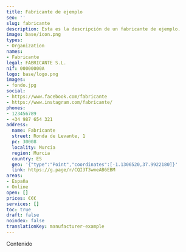 ```yaml
---
title: Fabricante de ejemplo
seo: ''
slug: fabricante
description: Esta es la descripción de un fabricante de ejemplo.
image: base/icon.png
types:
- Organization
names:
- Fabricante
legal: FABRICANTE S.L.
nif: 00000000A
logo: base/logo.png
images:
- fondo.jpg
social:
- https://www.facebook.com/fabricante
- https://www.instagram.com/fabricante/
phones:
- 123456789
- +34 987 654 321
address:
  name: Fabricante
  street: Ronda de Levante, 1
  pc: 30008
  locality: Murcia
  region: Murcia
  country: ES
  geo: '{"type":"Point","coordinates":[-1.1306520,37.9922180]}'
  link: https://g.page/r/CQI3T3wmeAB6EBM
areas:
- España
- Online
open: []
prices: €€€
services: []
toc: true
draft: false
noindex: false
translationKey: manufacturer-example
---
```

Contenido